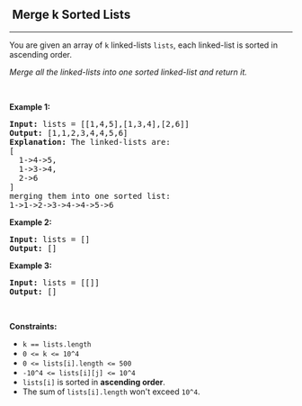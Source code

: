 <h2>  Merge k Sorted Lists</h2><hr><div><p>You are given an array of <code>k</code> linked-lists <code>lists</code>, each linked-list is sorted in ascending order.</p>

<p><em>Merge all the linked-lists into one sorted linked-list and return it.</em></p>

<p>&nbsp;</p>
<p><strong>Example 1:</strong></p>

<pre><strong>Input:</strong> lists = [[1,4,5],[1,3,4],[2,6]]
<strong>Output:</strong> [1,1,2,3,4,4,5,6]
<strong>Explanation:</strong> The linked-lists are:
[
  1-&gt;4-&gt;5,
  1-&gt;3-&gt;4,
  2-&gt;6
]
merging them into one sorted list:
1-&gt;1-&gt;2-&gt;3-&gt;4-&gt;4-&gt;5-&gt;6
</pre>

<p><strong>Example 2:</strong></p>

<pre><strong>Input:</strong> lists = []
<strong>Output:</strong> []
</pre>

<p><strong>Example 3:</strong></p>

<pre><strong>Input:</strong> lists = [[]]
<strong>Output:</strong> []
</pre>

<p>&nbsp;</p>
<p><strong>Constraints:</strong></p>

<ul>
	<li><code>k == lists.length</code></li>
	<li><code>0 &lt;= k &lt;= 10^4</code></li>
	<li><code>0 &lt;= lists[i].length &lt;= 500</code></li>
	<li><code>-10^4 &lt;= lists[i][j] &lt;= 10^4</code></li>
	<li><code>lists[i]</code> is sorted in <strong>ascending order</strong>.</li>
	<li>The sum of <code>lists[i].length</code> won't exceed <code>10^4</code>.</li>
</ul>
</div>